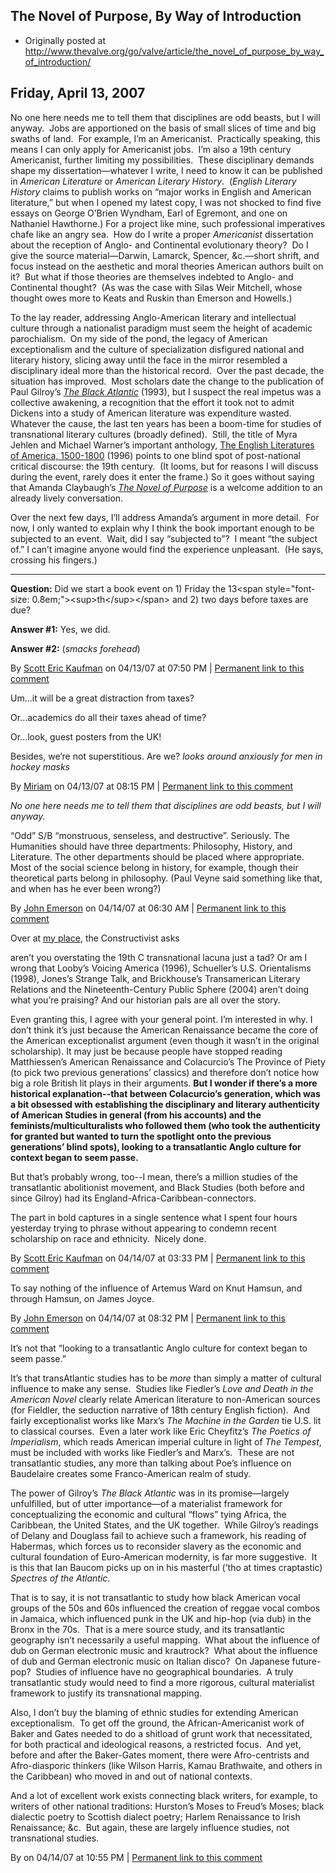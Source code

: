 ## The Novel of Purpose, By Way of Introduction

 * Originally posted at http://www.thevalve.org/go/valve/article/the_novel_of_purpose_by_way_of_introduction/

##  Friday, April 13, 2007 

No one here needs me to tell them that disciplines are odd beasts, but I will anyway.  Jobs are apportioned on the basis of small slices of time and big swaths of land.  For example, I’m an Americanist.  Practically speaking, this means I can only apply for Americanist jobs.  I’m also a 19th century Americanist, further limiting my possibilities.  These disciplinary demands shape my dissertation—whatever I write, I need to know it can be published in _American Literature_ or _American Literary History_.  (_English Literary History_ claims to publish works on “major works in English and American literature,” but when I opened my latest copy, I was not shocked to find five essays on George O’Brien Wyndham, Earl of Egremont, and one on Nathaniel Hawthorne.)  For a project like mine, such professional imperatives chafe like an angry sea.  How do I write a proper _Americanist_ dissertation about the reception of Anglo- and Continental evolutionary theory?  Do I give the source material—Darwin, Lamarck, Spencer, &amp;c.—short shrift, and focus instead on the aesthetic and moral theories American authors built on it?  But what if those theories are themselves indebted to Anglo- and Continental thought?  (As was the case with Silas Weir Mitchell, whose thought owes more to Keats and Ruskin than Emerson and Howells.)  

To the lay reader, addressing Anglo-American literary and intellectual culture through a nationalist paradigm must seem the height of academic parochialism.  On my side of the pond, the legacy of American exceptionalism and the culture of specialization disfigured national and literary history, slicing away until the face in the mirror resembled a disciplinary ideal more than the historical record.  Over the past decade, the situation has improved.  Most scholars date the change to the publication of Paul Gilroy’s [_The Black Atlantic_](http://www.amazon.com/exec/obidos/ASIN/0674076060/diesekoschmar-20) (1993), but I suspect the real impetus was a collective awakening, a recognition that the effort it took not to admit Dickens into a study of American literature was expenditure wasted.  Whatever the cause, the last ten years has been a boom-time for studies of transnational literary cultures (broadly defined).  Still, the title of Myra Jehlen and Michael Warner’s important anthology, [The English Literatures of America, 1500-1800](http://www.amazon.com/exec/obidos/ASIN/0415919037/diesekoschmar-20) (1996) points to one blind spot of post-national critical discourse: the 19th century.  (It looms, but for reasons I will discuss during the event, rarely does it enter the frame.)  So it goes without saying that Amanda Claybaugh’s [_The Novel of Purpose_](http://www.amazon.com/exec/obidos/ASIN/0801444802/diesekoschmar-20) is a welcome addition to an already lively conversation.  

Over the next few days, I’ll address Amanda’s argument in more detail.  For now, I only wanted to explain why I think the book important enough to be subjected to an event.  Wait, did I say “subjected to”?  I meant “the subject of.”  I can’t imagine anyone would find the experience unpleasant.  (He says, crossing his fingers.)

---

**Question:** Did we start a book event on 1) Friday the 13&lt;span style="font-size: 0.8em;"&gt;&lt;sup&gt;th&lt;/sup&gt;&lt;/span&gt; and 2) two days before taxes are due?

**Answer #1:** Yes, we did.

**Answer #2:** (_smacks forehead_)

By [Scott Eric Kaufman](http://acephalous.typepad.com) on 04/13/07 at 07:50 PM | [Permanent link to this comment](http://www.thevalve.org/go/valve/article/the_novel_of_purpose_by_way_of_introduction/#15363)
[]()

Um...it will be a great distraction from taxes? 

Or...academics do all their taxes ahead of time? 

Or...look, guest posters from the UK!

Besides, we’re not superstitious. Are we? *looks around anxiously for men in hockey masks*

By [Miriam](http://littleprofessor.typepad.com) on 04/13/07 at 08:15 PM | [Permanent link to this comment](http://www.thevalve.org/go/valve/article/the_novel_of_purpose_by_way_of_introduction/#15365)
[]()

_No one here needs me to tell them that disciplines are odd beasts, but I will anyway._

“Odd” S/B “monstruous, senseless, and destructive”. Seriously. The Humanities should have three departments: Philosophy, History, and Literature. The other departments should be placed where appropriate. Most of the social science belong in history, for example, though their theoretical parts belong in philosophy. (Paul Veyne said something like that, and when has he ever been wrong?)

By [John Emerson](http://www.idiocentrism.com) on 04/14/07 at 06:30 AM | [Permanent link to this comment](http://www.thevalve.org/go/valve/article/the_novel_of_purpose_by_way_of_introduction/#15372)
[]()

Over at [my place](http://acephalous.typepad.com/acephalous/2007/04/the_novel_of_pu.html#comment-66417520), the Constructivist asks

aren’t you overstating the 19th C transnational lacuna just a tad? Or am I wrong that Looby’s Voicing America (1996), Schueller’s U.S. Orientalisms (1998), Jones’s Strange Talk, and Brickhouse’s Transamerican Literary Relations and the Nineteenth-Century Public Sphere (2004) aren’t doing what you’re praising? And our historian pals are all over the story.

Even granting this, I agree with your general point. I’m interested in why. I don’t think it’s just because the American Renaissance became the core of the American exceptionalist argument (even though it wasn’t in the original scholarship). It may just be because people have stopped reading Matthiessen’s American Renaissance and Colacurcio’s The Province of Piety (to pick two previous generations’ classics) and therefore don’t notice how big a role British lit plays in their arguments. **But I wonder if there’s a more historical explanation--that between Colacurcio’s generation, which was a bit obsessed with establishing the disciplinary and literary authenticity of American Studies in general (from his accounts) and the feminists/multiculturalists who followed them (who took the authenticity for granted but wanted to turn the spotlight onto the previous generations’ blind spots), looking to a transatlantic Anglo culture for context began to seem passe.**

But that’s probably wrong, too--I mean, there’s a million studies of the transatlantic abolitionist movement, and Black Studies (both before and since Gilroy) had its England-Africa-Caribbean-connectors.

The part in bold captures in a single sentence what I spent four hours yesterday trying to phrase without appearing to condemn recent scholarship on race and ethnicity.  Nicely done.

By [Scott Eric Kaufman](http://acephalous.typepad.com) on 04/14/07 at 03:33 PM | [Permanent link to this comment](http://www.thevalve.org/go/valve/article/the_novel_of_purpose_by_way_of_introduction/#15389)
[]()

To say nothing of the influence of Artemus Ward on Knut Hamsun, and through Hamsun, on James Joyce.

By [John Emerson](http://www.idiocentrism.com) on 04/14/07 at 08:32 PM | [Permanent link to this comment](http://www.thevalve.org/go/valve/article/the_novel_of_purpose_by_way_of_introduction/#15392)
[]()

It’s not that “looking to a transatlantic Anglo culture for context began to seem passe.”

It’s that transAtlantic studies has to be *more* than simply a matter of cultural influence to make any sense.  Studies like Fiedler’s *Love and Death in the American Novel* clearly relate American literature to non-American sources (for Fieldler, the seduction narrative of 18th century English fiction).  And fairly exceptionalist works like Marx’s *The Machine in the Garden* tie U.S. lit to classical courses.  Even a later work like Eric Cheyfitz’s *The Poetics of Imperialism*, which reads American imperial culture in light of *The Tempest*, must be included with works like Fiedler’s and Marx’s.  These are not transatlantic studies, any more than talking about Poe’s influence on Baudelaire creates some Franco-American realm of study.

The power of Gilroy’s *The Black Atlantic* was in its promise—largely unfulfilled, but of utter importance—of a materialist framework for conceptualizing the economic and cultural “flows” tying Africa, the Caribbean, the United States, and the UK together.  While Gilroy’s readings of Delany and Douglass fail to achieve such a framework, his reading of Habermas, which forces us to reconsider slavery as the economic and cultural foundation of Euro-American modernity, is far more suggestive.  It is this that Ian Baucom picks up on in his masterful (’tho at times craptastic) *Spectres of the Atlantic*.  

That is to say, it is not transatlantic to study how black American vocal groups of the 50s and 60s influenced the creation of reggae vocal combos in Jamaica, which influenced punk in the UK and hip-hop (via dub) in the Bronx in the 70s.  That is a mere source study, and its transatlantic geography isn’t necessarily a useful mapping.  What about the influence of dub on German electronic music and krautrock?  What about the influence of dub and German electronic music on Italian disco?  On Japanese future-pop?  Studies of influence have no geographical boundaries.  A truly transatlantic study would need to find a more rigorous, cultural materialist framework to justify its transnational mapping.

Also, I don’t buy the blaming of ethnic studies for extending American exceptionalism.  To get off the ground, the African-Americanist work of Baker and Gates needed to do a shitload of grunt work that necessitated, for both practical and ideological reasons, a restricted focus.  And yet, before and after the Baker-Gates moment, there were Afro-centrists and Afro-diasporic thinkers (like Wilson Harris, Kamau Brathwaite, and others in the Caribbean) who moved in and out of national contexts.  

And a lot of excellent work exists connecting black writers, for example, to writers of other national traditions: Hurston’s Moses to Freud’s Moses; black dialectic poetry to Scottish dialect poetry; Harlem Renaissance to Irish Renaissance; &amp;c.  But again, these are largely influence studies, not transnational studies.

By  on 04/14/07 at 10:55 PM | [Permanent link to this comment](http://www.thevalve.org/go/valve/article/the_novel_of_purpose_by_way_of_introduction/#15395)

